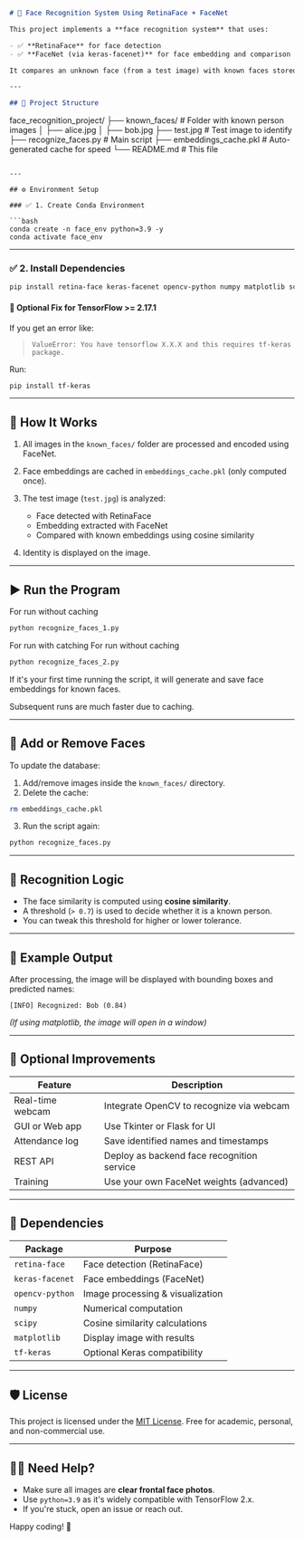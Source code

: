 ```markdown
# 🧠 Face Recognition System Using RetinaFace + FaceNet

This project implements a **face recognition system** that uses:

- ✅ **RetinaFace** for face detection
- ✅ **FaceNet (via keras-facenet)** for face embedding and comparison

It compares an unknown face (from a test image) with known faces stored in a folder and identifies the person using cosine similarity.

---

## 📁 Project Structure
```

face_recognition_project/
├── known_faces/ # Folder with known person images
│ ├── alice.jpg
│ ├── bob.jpg
├── test.jpg # Test image to identify
├── recognize_faces.py # Main script
├── embeddings_cache.pkl # Auto-generated cache for speed
└── README.md # This file

````

---

## ⚙️ Environment Setup

### ✅ 1. Create Conda Environment

```bash
conda create -n face_env python=3.9 -y
conda activate face_env
````

---

### ✅ 2. Install Dependencies

```bash
pip install retina-face keras-facenet opencv-python numpy matplotlib scipy
```

#### 🧩 Optional Fix for TensorFlow >= 2.17.1

If you get an error like:

> `ValueError: You have tensorflow X.X.X and this requires tf-keras package.`

Run:

```bash
pip install tf-keras
```

---

## 🚀 How It Works

1. All images in the `known_faces/` folder are processed and encoded using FaceNet.
2. Face embeddings are cached in `embeddings_cache.pkl` (only computed once).
3. The test image (`test.jpg`) is analyzed:

   - Face detected with RetinaFace
   - Embedding extracted with FaceNet
   - Compared with known embeddings using cosine similarity

4. Identity is displayed on the image.

---

## ▶️ Run the Program

For run without caching

```bash
python recognize_faces_1.py
```

For run with catching
For run without caching

```bash
python recognize_faces_2.py
```

If it's your first time running the script, it will generate and save face embeddings for known faces.

Subsequent runs are much faster due to caching.

---

## 🔁 Add or Remove Faces

To update the database:

1. Add/remove images inside the `known_faces/` directory.
2. Delete the cache:

```bash
rm embeddings_cache.pkl
```

3. Run the script again:

```bash
python recognize_faces.py
```

---

## 🧠 Recognition Logic

- The face similarity is computed using **cosine similarity**.
- A threshold (`> 0.7`) is used to decide whether it is a known person.
- You can tweak this threshold for higher or lower tolerance.

---

## 🧪 Example Output

After processing, the image will be displayed with bounding boxes and predicted names:

```
[INFO] Recognized: Bob (0.84)
```

_(If using matplotlib, the image will open in a window)_

---

## 🔧 Optional Improvements

| Feature          | Description                                |
| ---------------- | ------------------------------------------ |
| Real-time webcam | Integrate OpenCV to recognize via webcam   |
| GUI or Web app   | Use Tkinter or Flask for UI                |
| Attendance log   | Save identified names and timestamps       |
| REST API         | Deploy as backend face recognition service |
| Training         | Use your own FaceNet weights (advanced)    |

---

## 🧾 Dependencies

| Package         | Purpose                          |
| --------------- | -------------------------------- |
| `retina-face`   | Face detection (RetinaFace)      |
| `keras-facenet` | Face embeddings (FaceNet)        |
| `opencv-python` | Image processing & visualization |
| `numpy`         | Numerical computation            |
| `scipy`         | Cosine similarity calculations   |
| `matplotlib`    | Display image with results       |
| `tf-keras`      | Optional Keras compatibility     |

---

## 🛡 License

This project is licensed under the [MIT License](https://opensource.org/licenses/MIT).
Free for academic, personal, and non-commercial use.

---

## 🙋‍♂️ Need Help?

- Make sure all images are **clear frontal face photos**.
- Use `python=3.9` as it's widely compatible with TensorFlow 2.x.
- If you're stuck, open an issue or reach out.

Happy coding! 🚀

```

```
